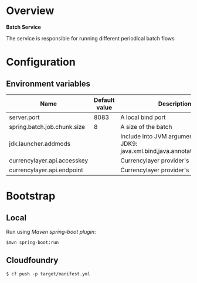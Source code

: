 # Overview

**Batch Service**

The service is responsible for running different periodical batch flows

# Configuration

## Environment variables

| Name | Default value | Description | 
| --- | --- | --- |
| server.port | 8083 | A local bind port |
| spring.batch.job.chunk.size | 8 | A size of the batch |
| jdk.launcher.addmods | | Include into JVM arguments if run on JDK9: java.xml.bind,java.annotations.common |
| currencylayer.api.accesskey | | Currencylayer provider's accesskey |
| currencylayer.api.endpoint | | Currencylayer provider's URL |
    
# Bootstrap

## Local

Run using *Maven spring-boot plugin*:

`$mvn spring-boot:run`

## Cloudfoundry

`$ cf push -p target/manifest.yml`

     